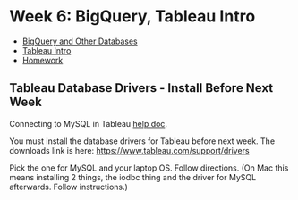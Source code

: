 

# Week 6: BigQuery, Tableau Intro

* [BigQuery and Other Databases](BigQueryEtc.md)
* [Tableau Intro](Tableau.md)
* [Homework](Homework.md)


## Tableau Database Drivers - Install Before Next Week

Connecting to MySQL in Tableau [help doc](http://onlinehelp.tableau.com/current/pro/desktop/en-us/help.htm#examples_mysql.html).

You must install the database drivers for Tableau before next week.  The downloads link is here: https://www.tableau.com/support/drivers

Pick the one for MySQL and your laptop OS.  Follow directions.  (On Mac this means installing 2 things, the iodbc thing and the driver for MySQL afterwards. Follow instructions.)
